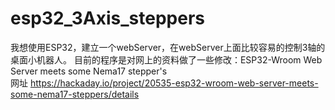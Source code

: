 # esp32_3Axis_steppers
我想使用ESP32，建立一个webServer，在webServer上面比较容易的控制3轴的桌面小机器人。
目前的程序是对网上的资料做了一些修改：ESP32-Wroom Web Server meets some Nema17 stepper's  
网址 https://hackaday.io/project/20535-esp32-wroom-web-server-meets-some-nema17-steppers/details
